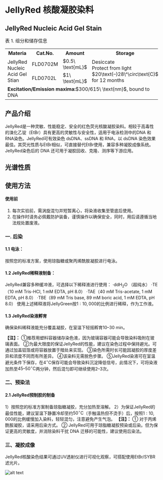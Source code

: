 
# JellyRed 核酸凝胶染料  
## JellyRed Nucleic Acid Gel Stain
<table>
<capital style="font-size: 15px;">表 1. 组分和储存信息</capital>
<tr>
<th algin="center" width="180px">Materia</th>
<th algin="center" width="150px">Cat.No.</th>
<th algin="center" width="110px">Amount</th>
<th algin="center" width="180px">Storage</th>
</th>
<tr>
<td algin="left" rowspan="2">JellyRed Nucleic Acid Gel Stian</td>
<td algin="left">FLD0702M</td>
<td algin="left">$0.5\ \text{mL}$</td>
<td algin="left" rowspan="2">Desiccate<br>Protect from light<br>$20\text{–}28\^\circ\text{C}$ for 12 months</td>
</tr>
<tr>
<td algin="left">FLD0702L</td>
<td algin="left">$1\ \text{mL}$</td>
</tr>
<tr>
<td algin="left" colspan="4"><b>Excitation/Emission maxima:</b>$300/615\ \text{nm}$, bound to DNA
</table>



## 产品介绍

JellyRed是一种灵敏、性能稳定、安全的红色荧光核酸凝胶染料。相较于高毒性的溴化乙锭（EtBr）具有更高的灵敏性与安全性，适用于电泳检测中的DNA 和RNA染色。JellyRed可有效染色 dsDNA、ssDNA 和 RNA，以 dsDNA 染色效果最佳。其荧光性质与EtBr相似，可直接替代EtBr使用，兼容多种凝胶成像系统。JellyRed染色后的 DNA 还可用于凝胶回收、克隆、测序等下游应用。

## 光谱性质

## 使用方法

#### 使用前  
1) 每次实验前，需涡旋混匀并短暂离心，将染液收集至管底后使用。
2) 在操作时请务必佩戴防护装备，谨慎操作以确保安全，同时，用后请遵循当地法规处置废液。


### 一. 后染
#### 1.1 电泳：
按照您的标准方案，使用琼脂糖或聚丙烯酰胺凝胶进行电泳。
#### 1.2 JellyRed稀释液制备： 
JellyRed兼容多种缓冲液，可选择以下稀释液进行使用：
·ddH$_2$O （超纯水）
·TE（$10\ \text{mM}$ Tris-HCl, $1\ \text{mM}$ EDTA, pH 8.0）
·TAE（$40\ \text{mM}$ Tris-acetate, $1\ \text{mM}$ EDTA, pH 8.0）
·TBE（$89\ \text{mM}$ Tris base, $89\ \text{mM}$  boric acid, $1\ \text{mM}$ EDTA, pH 8.0）
使用上述稀释液将JellyGreen按$1{:}10, 000$的比例进行稀释，作为工作液。
#### 1.3 JellyRed染液孵育
确保染料稀释液能充分覆盖凝胶，在室温下轻摇孵育$10\text{–}30\ \text{min}$。

**【注】：**
①推荐用塑料容器储存染色液，因为玻璃容器可能会导致染料吸附在玻璃表面。
②为最大限度的保证JellyRed的性能，建议在染色过程中保持避光。可通过加盖铝箔或将容器放置于暗处来实现。
③染色所需时长可能因凝胶的厚度差异和浓度不同而有所差异。
④该染料无需脱色步骤。
⑤JellyRed染液可在室温避光条件下保存，在$4^\circ\text{C}$保存可能会导致染料沉淀降低信号，此情况下，可将染液加热至$45\text{–}50^\circ\text{C}$两分钟，然后混匀即可继续使用$2\text{–}3$次。

### 二、预染法
#### 2.1 JellyRed预制胶的制备
1）按照您的标准方案制备琼脂糖凝胶，充分加热至溶解。
2）为保证JellyRed的最佳性能，建议室温下静置冷却至约$50^\circ\text{C}$（手触温热但不烫手）后，按照$1{:}10, 000$的比例缓慢加入染料，轻轻混匀，注意避免产生气泡。
**【注】：** 
① 对于丙烯酰胺凝胶，请采用后染方式。
② JellyRed可用于琼脂糖凝胶预染或后染。但为保证更高的灵敏度，并消除染料干扰 DNA 迁移的可能性，建议使用后染法。

### 三、凝胶成像

JellyRed核酸染色结果可通过UV透射仪进行可视化观察，可搭配使用EtBr/SYBR滤光片。

![alt text](/portal/20250610085922.png)
